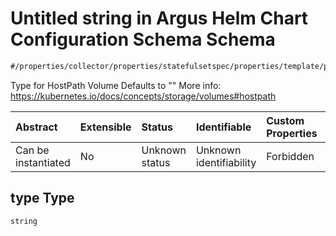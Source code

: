 # Untitled string in Argus Helm Chart Configuration Schema Schema

```txt
#/properties/collector/properties/statefulsetspec/properties/template/properties/spec/properties/volumes/items/properties/hostpath/properties/type#/properties/collector/properties/statefulsetSpec/properties/template/properties/spec/properties/volumes/items/properties/hostPath/properties/type
```

Type for HostPath Volume Defaults to "" More info: <https://kubernetes.io/docs/concepts/storage/volumes#hostpath>

| Abstract            | Extensible | Status         | Identifiable            | Custom Properties | Additional Properties | Access Restrictions | Defined In                                                        |
| :------------------ | :--------- | :------------- | :---------------------- | :---------------- | :-------------------- | :------------------ | :---------------------------------------------------------------- |
| Can be instantiated | No         | Unknown status | Unknown identifiability | Forbidden         | Allowed               | none                | [values.schema.json\*](values.schema.json "open original schema") |

## type Type

`string`
